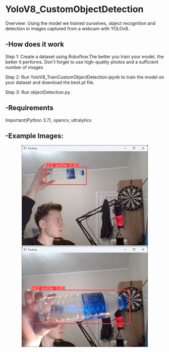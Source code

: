 <h1>YoloV8_CustomObjectDetection</h1>

<p>Overview: Using the model we trained ourselves, object recognition and detection in images captured from a webcam with YOLOv8..</p>

## **-How does it work**
<p>Step 1: Create a dataset using Roboflow.The better you train your model, the better it performs. Don't forget to use high-quality photos and a sufficient number of images</p>
<p>Step 2: Run YoloV8_TrainCustomObjectDetection.ipynb to train the model on your dataset and download the best.pt file.</p>
<p>Step 3: Run objectDetection.py.</p>

## **-Requirements**
<p>Important(Python 3.7), opencv, ultralytics</p>

## **-Example Images:**
<p align="center">
  <img src="https://github.com/olcaykoyuturk/YoloV8_CustomObjectDetection/blob/main/img/Screenshot%202023-12-27%20170412.png?raw=true" alt="Upload Step 1" width="400">
  <img src="https://github.com/olcaykoyuturk/YoloV8_CustomObjectDetection/blob/main/img/Screenshot%202023-12-27%20170340.png?raw=true" alt="Upload Step 2" width="400">
</p>
